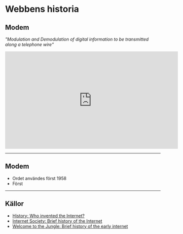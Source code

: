 # Webbens historia

## Modem

_"Modulation and Demodulation of digital information to be transmitted along a telephone wire"_

<iframe width="560" height="315" src="https://www.youtube.com/embed/gsNaR6FRuO0" frameborder="0" allow="accelerometer; autoplay; encrypted-media; gyroscope; picture-in-picture" allowfullscreen></iframe>

---

## Modem

- Ordet användes först 1958
- Först

---

## Källor

- [History: Who invented the Internet?](https://www.history.com/news/who-invented-the-internet)
- [Internet Society: Brief history of the Internet](https://www.internetsociety.org/internet/history-internet/brief-history-internet/)
- [Welcome to the Jungle: Brief history of the early internet](https://www.welcometothejungle.com/en/articles/history-internet-web)

